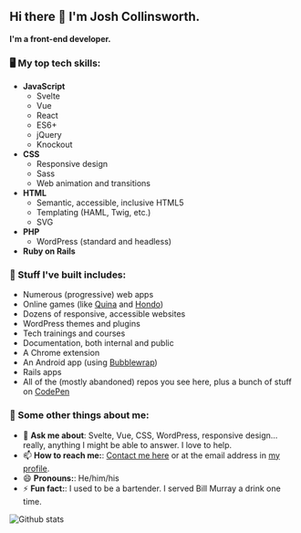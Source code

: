 ## Hi there 👋 I'm Josh Collinsworth.

**I'm a front-end developer.**

### 🖥️ My top tech skills:

* **JavaScript**
  * Svelte
  * Vue
  * React
  * ES6+
  * jQuery
  * Knockout
* **CSS**
  * Responsive design
  * Sass
  * Web animation and transitions
* **HTML**
  * Semantic, accessible, inclusive HTML5
  * Templating (HAML, Twig, etc.)
  * SVG
* **PHP**
  * WordPress (standard and headless)
* **Ruby on Rails**

### 🔨 Stuff I've built includes:
* Numerous (progressive) web apps
* Online games (like [Quina](https://quina.app) and [Hondo](https://playhondo.com))
* Dozens of responsive, accessible websites
* WordPress themes and plugins
* Tech trainings and courses
* Documentation, both internal and public
* A Chrome extension
* An Android app (using [Bubblewrap](https://github.com/GoogleChromeLabs/bubblewrap))
* Rails apps
* All of the (mostly abandoned) repos you see here, plus a bunch of stuff on [CodePen](https://codepen.io/collinsworth)

### 📖 Some other things about me:
    
- 💬 **Ask me about**: Svelte, Vue, CSS, WordPress, responsive design…really, anything I might be able to answer. I love to help.
- 📫 **How to reach me:**: [Contact me here](https://joshcollinsworth.com/contact) or at the email address in [my profile](https://github.com/josh-collinsworth).
- 😄 **Pronouns:**: He/him/his
- ⚡ **Fun fact:**: I used to be a bartender. I served Bill Murray a drink one time.

![Github stats](https://github-readme-stats.vercel.app/api?username=josh-collinsworth)
